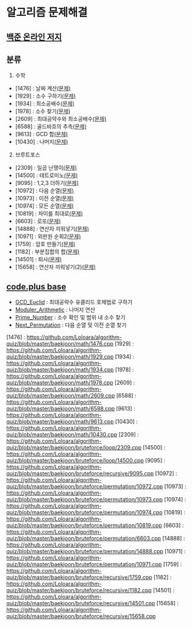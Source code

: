 알고리즘 문제해결
==============
[백준 온라인 저지]
----------------
## 분류
1. 수학
- [1476]    : 날짜 계산[(문제)](https://www.acmicpc.net/problem/1476)
- [1929]    : 소수 구하기[(문제)](https://www.acmicpc.net/problem/1929)
- [1934]    : 최소공배수[(문제)](https://www.acmicpc.net/problem/1934)
- [1978]    : 소수 찾기[(문제)](https://www.acmicpc.net/problem/1978)
- [2609]    : 최대공약수와 최소공배수[(문제)](https://www.acmicpc.net/problem/2609)
- [6588]    : 골드바흐의 추측[(문제)](https://www.acmicpc.net/problem/6588)
- [9613]    : GCD 합[(문제)](https://www.acmicpc.net/problem/9613)
- [10430]   : 나머지[(문제)](https://www.acmicpc.net/problem/10430)

2. 브루트포스
- [2309]    : 일곱 난쟁이[(문제)](https://www.acmicpc.net/problem/2309)
- [14500]   : 테트로미노[(문제)](https://www.acmicpc.net/problem/14500)
- [9095]    : 1,2,3 더하기[(문제)](https://www.acmicpc.net/problem/9095)
- [10972]   : 다음 순열[(문제)](https://www.acmicpc.net/problem/10972)
- [10973]   : 이전 순열[(문제)](https://www.acmicpc.net/problem/10973)
- [10974]   : 모든 순열[(문제)](https://www.acmicpc.net/problem/10974)
- [10819]   : 차이를 최대로[(문제)](https://www.acmicpc.net/problem/10819)
- [6603]    : 로또[(문제)](https://www.acmicpc.net/problem/6603)
- [14888]   : 연산자 끼워넣기[(문제)](https://www.acmicpc.net/problem/14888)
- [10971]   : 외판원 순회2[(문제)](https://www.acmicpc.net/problem/10971)
- [1759]    : 암호 만들기[(문제)](https://www.acmicpc.net/problem/1759)
- [1182]    : 부분집합의 합[(문제)](https://www.acmicpc.net/problem/1182)
- [14501]   : 퇴사[(문제)](https://www.acmicpc.net/problem/14501)
- [15658]   : 연산자 끼워넣기(2)[(문제)](https://www.acmicpc.net/problem/15658)

[code.plus base]
----------------
- [GCD_Euclid]            : 최대공략수 유클리드 호제법로 구하기
- [Moduler_Arithmetic]    : 나머지 연산
- [Prime_Number]          : 소수 확인 및 범위 내 소수 찾기
- [Next_Permutation]      : 다음 순열 및 이전 순열 찾기

[백준 온라인 저지]: https://www.acmicpc.net
[1476]    : https://github.com/Loloara/algorithm-quiz/blob/master/baekjoon/math/1476.cpp
[1929]    : https://github.com/Loloara/algorithm-quiz/blob/master/baekjoon/math/1929.cpp
[1934]    : https://github.com/Loloara/algorithm-quiz/blob/master/baekjoon/math/1934.cpp
[1978]    : https://github.com/Loloara/algorithm-quiz/blob/master/baekjoon/math/1978.cpp
[2609]    : https://github.com/Loloara/algorithm-quiz/blob/master/baekjoon/math/2609.cpp
[6588]    : https://github.com/Loloara/algorithm-quiz/blob/master/baekjoon/math/6588.cpp
[9613]    : https://github.com/Loloara/algorithm-quiz/blob/master/baekjoon/math/9613.cpp
[10430]   : https://github.com/Loloara/algorithm-quiz/blob/master/baekjoon/math/10430.cpp
[2309]    : https://github.com/Loloara/algorithm-quiz/blob/master/baekjoon/bruteforce/loop/2309.cpp
[14500]   : https://github.com/Loloara/algorithm-quiz/blob/master/baekjoon/bruteforce/loop/14500.cpp
[9095]    : https://github.com/Loloara/algorithm-quiz/blob/master/baekjoon/bruteforce/recursive/9095.cpp
[10972]   : https://github.com/Loloara/algorithm-quiz/blob/master/baekjoon/bruteforce/permutation/10972.cpp
[10973]   : https://github.com/Loloara/algorithm-quiz/blob/master/baekjoon/bruteforce/permutation/10973.cpp
[10974]   : https://github.com/Loloara/algorithm-quiz/blob/master/baekjoon/bruteforce/permutation/10974.cpp
[10819]   : https://github.com/Loloara/algorithm-quiz/blob/master/baekjoon/bruteforce/permutation/10819.cpp
[6603]    : https://github.com/Loloara/algorithm-quiz/blob/master/baekjoon/bruteforce/permutation/6603.cpp
[14888]   : https://github.com/Loloara/algorithm-quiz/blob/master/baekjoon/bruteforce/permutation/14888.cpp
[10971]   : https://github.com/Loloara/algorithm-quiz/blob/master/baekjoon/bruteforce/permutation/10971.cpp
[1759]    : https://github.com/Loloara/algorithm-quiz/blob/master/baekjoon/bruteforce/recursive/1759.cpp
[1182]    : https://github.com/Loloara/algorithm-quiz/blob/master/baekjoon/bruteforce/recursive/1182.cpp
[14501]   : https://github.com/Loloara/algorithm-quiz/blob/master/baekjoon/bruteforce/recursive/14501.cpp 
[15658]   : https://github.com/Loloara/algorithm-quiz/blob/master/baekjoon/bruteforce/recursive/15658.cpp


[code.plus base]: https://code.plus
[GCD_Euclid]: https://github.com/Loloara/algorithm-quiz/blob/master/base/GCD_Euclid.cpp
[Moduler_Arithmetic]: https://github.com/Loloara/algorithm-quiz/blob/master/base/Moduler_Arithmetic.cpp
[Prime_Number]: https://github.com/Loloara/algorithm-quiz/blob/master/base/Prime_Number.cpp
[Next_Permutation]: https://github.com/Loloara/algorithm-quiz/blob/master/base/Next_Permutation.cpp